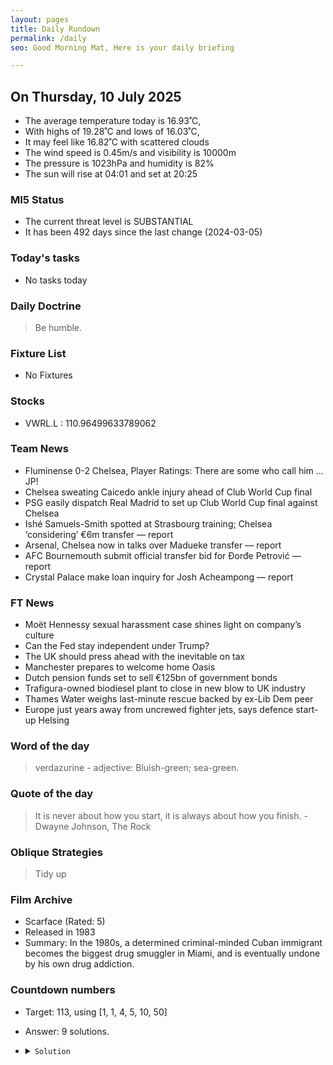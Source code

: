 ```yaml
---
layout: pages
title: Daily Rundown
permalink: /daily
seo: Good Morning Mat, Here is your daily briefing

---
```


<!-- weather_marker starts -->
## On Thursday, 10 July 2025

- The average temperature today is 16.93˚C,
- With highs of 19.28˚C and lows of 16.03˚C,
- It may feel like 16.82˚C with scattered clouds
- The wind speed is 0.45m/s and visibility is 10000m
- The pressure is 1023hPa and humidity is 82%
- The sun will rise at 04:01 and set at 20:25

<!-- weather_marker ends -->

### MI5 Status
<!-- threat_marker starts -->
- The current threat level is <span class="highlighter">SUBSTANTIAL</span>
- It has been 492 days since the last change (2024-03-05)

<!-- threat_marker ends -->

### Today's tasks
<!-- task_marker starts -->
- No tasks today
<!-- task_marker ends -->

### Daily Doctrine
<!-- doctrine_marker starts -->
> Be humble.
<!-- doctrine_marker ends -->

### Fixture List

<!-- fixture_marker starts -->
- No Fixtures
<!-- fixture_marker ends -->

### Stocks

<!-- stocks_marker starts -->

- VWRL.L : 110.96499633789062 

<!-- stocks_marker ends -->

### Team News
<!-- news_marker starts -->

- Fluminense 0-2 Chelsea, Player Ratings: There are some who call him ... JP!
- Chelsea sweating Caicedo ankle injury ahead of Club World Cup final
- PSG easily dispatch Real Madrid to set up Club World Cup final against Chelsea
- Ishé Samuels-Smith spotted at Strasbourg training; Chelsea ‘considering’ €6m transfer — report
- Arsenal, Chelsea now in talks over Madueke transfer — report
- AFC Bournemouth submit official transfer bid for Đorđe Petrović — report
- Crystal Palace make loan inquiry for Josh Acheampong — report

<!-- news_marker ends -->

### FT News

<!-- ftnews_marker starts -->

- Moët Hennessy sexual harassment case shines light on company’s culture
- Can the Fed stay independent under Trump?
- The UK should press ahead with the inevitable on tax
- Manchester prepares to welcome home Oasis
- Dutch pension funds set to sell €125bn of government bonds
- Trafigura-owned biodiesel plant to close in new blow to UK industry
- Thames Water weighs last-minute rescue backed by ex-Lib Dem peer
- Europe just years away from uncrewed fighter jets, says defence start-up Helsing

<!-- ftnews_marker ends -->

### Word of the day

<!-- word_marker starts -->

 > verdazurine - adjective: Bluish-green; sea-green.

<!-- word_marker ends -->

### Quote of the day
<!-- quote_marker starts -->

> It is never about how you start, it is always about how you finish. - Dwayne Johnson, The Rock

<!-- quote_marker ends -->

### Oblique Strategies
<!-- eno_marker starts -->
> Tidy up

<!-- eno_marker ends -->

### Film Archive

<!-- film_marker starts -->
- Scarface (Rated: 5)
- Released in 1983
- Summary: In the 1980s, a determined criminal-minded Cuban immigrant becomes the biggest drug smuggler in Miami, and is eventually undone by his own drug addiction.
<!-- film_marker ends -->

### Countdown numbers
<!-- game_marker starts -->

- Target: 113, using [1, 1, 4, 5, 10, 50]
- Answer: 9 solutions.

- <details><summary><code>Solution</code></summary>

  Solution: ( 10 + 1 ) x 50 / 5 + 4 - 1

   </details>

<!-- game_marker ends -->
